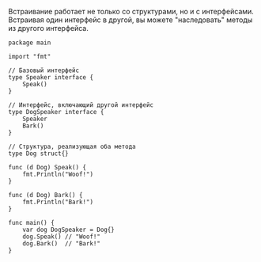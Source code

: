

Встраивание работает не только со структурами, но и с интерфейсами. Встраивая один интерфейс в другой, вы можете "наследовать" методы из другого интерфейса.

```
package main

import "fmt"

// Базовый интерфейс
type Speaker interface {
    Speak()
}

// Интерфейс, включающий другой интерфейс
type DogSpeaker interface {
    Speaker
    Bark()
}

// Структура, реализующая оба метода
type Dog struct{}

func (d Dog) Speak() {
    fmt.Println("Woof!")
}

func (d Dog) Bark() {
    fmt.Println("Bark!")
}

func main() {
    var dog DogSpeaker = Dog{}
    dog.Speak() // "Woof!"
    dog.Bark()  // "Bark!"
}
```


